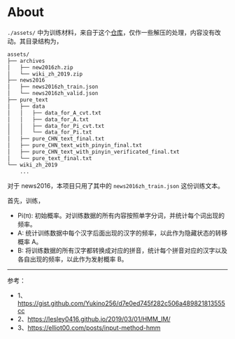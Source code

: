 # About

`./assets/` 中为训练材料，来自于这个[仓库](https://github.com/brightmart/nlp_chinese_corpus)，仅作一些解压的处理，内容没有改动。其目录结构为，

```bash
assets/
├── archives
│   ├── new2016zh.zip
│   └── wiki_zh_2019.zip
├── news2016
│   ├── news2016zh_train.json
│   └── news2016zh_valid.json
├── pure_text
│   ├── data
│   │   ├── data_for_A_cvt.txt
│   │   ├── data_for_A.txt
│   │   ├── data_for_Pi_cvt.txt
│   │   └── data_for_Pi.txt
│   ├── pure_CHN_text_final.txt
│   ├── pure_CHN_text_with_pinyin_final.txt
│   ├── pure_CHN_text_with_pinyin_verificated_final.txt
│   └── pure_text_final.txt
└── wiki_zh_2019
    ...
``` 

对于 news2016，本项目只用了其中的 `news2016zh_train.json` 这份训练文本。

首先，训练，

- Pi(π): 初始概率。对训练数据的所有内容按照单字分词，并统计每个词出现的频率。
- A: 统计训练数据中每个汉字后面出现的汉字的频率，以此作为隐藏状态的转移概率 A。
- B: 将训练数据的所有汉字都转换成对应的拼音，统计每个拼音对应的汉字以及各自出现的频率，以此作为发射概率 B。


----------

参考：

- 1、<https://gist.github.com/Yukino256/d7e0ed745f282c506a489821813555cc>
- 2、<https://lesley0416.github.io/2019/03/01/HMM_IM/>
- 3、<https://elliot00.com/posts/input-method-hmm>


